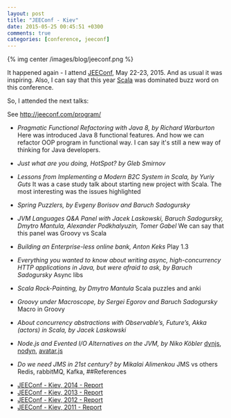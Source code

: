 ```yaml
---
layout: post
title: "JEEConf - Kiev"
date: 2015-05-25 00:45:51 +0300
comments: true
categories: [conference, jeeconf]
---
```


{% img center /images/blog/jeeconf.png %}

It happened again - I attend [JEEConf](http://jeeconf.com), May 22-23, 2015. And as usual it was inspiring. Also, I can say that this year [Scala](http://www.scala-lang.org/) was dominated buzz word on this conference.  

So, I attended the next talks:

See http://jeeconf.com/program/

- *Pragmatic Functional Refactoring with Java 8, by Richard Warburton* Here was introduced Java 8 functional features. And how we can refactor OOP program in functional way. I can say it's still a new way of thinking for Java developers.

- *Just what are you doing, HotSpot? by Gleb Smirnov*

- *Lessons from Implementing a Modern B2C System in Scala, by Yuriy Guts* It was a case study talk about starting new project with Scala. The most interesting  was the issues highlighted  

- *Spring Puzzlers, by Evgeny Borisov and Baruch Sadogursky*

- *JVM Languages Q&A Panel with Jacek Laskowski, Baruch Sadogursky, Dmytro Mantula, Alexander Podkhalyuzin, Tomer Gabel* We can say that this panel was Groovy vs Scala

- *Building an Enterprise-less online bank, Anton Keks*  Play 1.3

- *Everything you wanted to know about writing async, high-concurrency HTTP applications in Java, but were afraid to ask, by Baruch Sadogursky* Async libs

- *Scala Rock-Painting, by Dmytro Mantula* Scala puzzles and anki

- *Groovy under Macroscope, by Sergei Egorov and Baruch Sadogursky* Macro in Groovy

- *About concurrency abstractions with Observable’s, Future’s, Akka (actors) in Scala, by Jacek Laskowski*

- *Node.js and Evented I/O Alternatives on the JVM, by Niko Köbler* [dynjs](http://dynjs.org), [nodyn](http://nodyn.io/), [avatar.js](https://avatar-js.java.net)

- *Do we need JMS in 21st century? by Mikalai Alimenkou* JMS vs others Redis, rabbitMQ, Kafka, 
##References
* [JEEConf - Kiev, 2014 - Report](http://halyph.com/2014/05/jeeconf-kiev-2014-report.html)
* [JEEConf - Kiev, 2013 - Report](http://halyph.blogspot.com/2013/05/jeeconf-kiev-2013-report.html)
* [JEEConf - Kiev, 2012 - Report](http://halyph.blogspot.com/2012/05/this-year-we-had-second-jeeconf.html)
* [JEEConf - Kiev, 2011 - Report](http://halyph.blogspot.com/2011/05/jeeconf-kiev-2011-report.html)